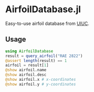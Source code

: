 # AirfoilDatabase.jl
Easy-to-use airfoil database from [UIUC](https://m-selig.ae.illinois.edu/ads/coord_database.html).

## Usage
```julia
using AirfoilDatabase
result = query_airfoil("RAE 2822")
@assert length(result) == 1
airfoil = result[1]
@show airfoil.name
@show airfoil.desc
@show airfoil.x # x-coordinates
@show airfoil.y # y-coordinates
```